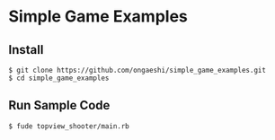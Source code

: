 # Simple Game Examples
## Install
```
$ git clone https://github.com/ongaeshi/simple_game_examples.git
$ cd simple_game_examples
```

## Run Sample Code
```
$ fude topview_shooter/main.rb
```
